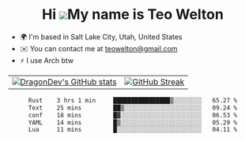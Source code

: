 <div align="center">
  
# Hi ![](https://user-images.githubusercontent.com/18350557/176309783-0785949b-9127-417c-8b55-ab5a4333674e.gif)My name is Teo Welton
</div>

*   🌍  I'm based in Salt Lake City, Utah, United States
*   ✉️  You can contact me at [teowelton@gmail.com](mailto:teowelton@gmail.com)
*   ⚡  I use Arch btw

<div align="center">

|||
|:-------------------------:|:-------------------------:|
| [![DragonDev's GitHub stats](https://github-readme-stats.vercel.app/api?username=DragonDev07&bg_color=1e1e2e&text_color=cdd6f4&icon_color=cba6f7&title_color=94e2d5)](https://github.com/DragonDev07) | [![GitHub Streak](https://streak-stats.demolab.com?user=DragonDev07&theme=catppuccin-mocha)](https://git.io/streak-stats) |

<!--START_SECTION:waka-->

```txt
Rust    3 hrs 1 min     ████████████████▒░░░░░░░░   65.27 %
Text    25 mins         ██▒░░░░░░░░░░░░░░░░░░░░░░   09.24 %
conf    18 mins         █▓░░░░░░░░░░░░░░░░░░░░░░░   06.53 %
YAML    14 mins         █▒░░░░░░░░░░░░░░░░░░░░░░░   05.29 %
Lua     11 mins         █░░░░░░░░░░░░░░░░░░░░░░░░   04.11 %
```

<!--END_SECTION:waka-->

</div>
